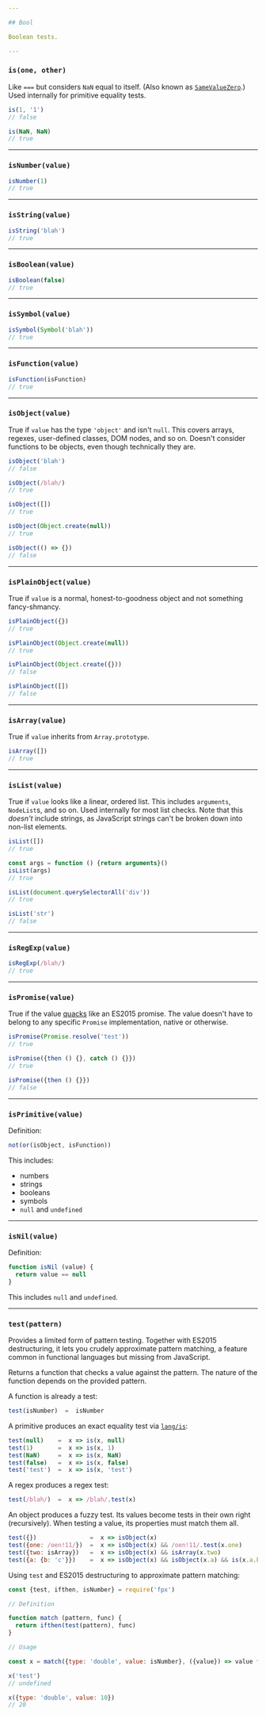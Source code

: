 ```yaml
---

## Bool

Boolean tests.

---
```


### `is(one, other)`

Like `===` but considers `NaN` equal to itself.
(Also known as
<a href="http://www.ecma-international.org/ecma-262/6.0/#sec-samevaluezero" target="_blank">`SameValueZero`</a>.)
Used internally for primitive equality tests.

```js
is(1, '1')
// false

is(NaN, NaN)
// true
```

---

### `isNumber(value)`

```js
isNumber(1)
// true
```

---

### `isString(value)`

```js
isString('blah')
// true
```

---

### `isBoolean(value)`

```js
isBoolean(false)
// true
```

---

### `isSymbol(value)`

```js
isSymbol(Symbol('blah'))
// true
```

---

### `isFunction(value)`

```js
isFunction(isFunction)
// true
```

---

### `isObject(value)`

True if `value` has the type `'object'` and isn't `null`. This covers arrays,
regexes, user-defined classes, DOM nodes, and so on. Doesn't consider functions
to be objects, even though technically they are.

```js
isObject('blah')
// false

isObject(/blah/)
// true

isObject([])
// true

isObject(Object.create(null))
// true

isObject(() => {})
// false
```

---

### `isPlainObject(value)`

True if `value` is a normal, honest-to-goodness object and not something
fancy-shmancy.

```js
isPlainObject({})
// true

isPlainObject(Object.create(null))
// true

isPlainObject(Object.create({}))
// false

isPlainObject([])
// false
```

---

### `isArray(value)`

True if `value` inherits from `Array.prototype`.

```js
isArray([])
// true
```

---

### `isList(value)`

True if `value` looks like a linear, ordered list. This includes `arguments`,
`NodeList`s, and so on. Used internally for most list checks. Note that this
_doesn't_ include strings, as JavaScript strings can't be broken down into
non-list elements.

```js
isList([])
// true

const args = function () {return arguments}()
isList(args)
// true

isList(document.querySelectorAll('div'))
// true

isList('str')
// false
```

---

### `isRegExp(value)`

```js
isRegExp(/blah/)
// true
```

---

### `isPromise(value)`

True if the value
<a href="https://en.wikipedia.org/wiki/Duck_test" target="_blank">quacks</a>
like an ES2015 promise. The value doesn't have to belong to any specific
`Promise` implementation, native or otherwise.

```js
isPromise(Promise.resolve('test'))
// true

isPromise({then () {}, catch () {}})
// true

isPromise({then () {}})
// false
```

---

### `isPrimitive(value)`

Definition:

```js
not(or(isObject, isFunction))
```

This includes:
  * numbers
  * strings
  * booleans
  * symbols
  * `null` and `undefined`

  ---

### `isNil(value)`

Definition:

```js
function isNil (value) {
  return value == null
}
```

This includes `null` and `undefined`.

---

### `test(pattern)`

Provides a limited form of pattern testing. Together with ES2015 destructuring,
it lets you crudely approximate pattern matching, a feature common in functional
languages but missing from JavaScript.

Returns a function that checks a value against the pattern. The nature of the
function depends on the provided pattern.

A function is already a test:

```js
test(isNumber)  =  isNumber
```

A primitive produces an exact equality test via [`lang/is`](api/lang/#-is-one-other-):

```js
test(null)    =  x => is(x, null)
test(1)       =  x => is(x, 1)
test(NaN)     =  x => is(x, NaN)
test(false)   =  x => is(x, false)
test('test')  =  x => is(x, 'test')
```

A regex produces a regex test:

```js
test(/blah/)  =  x => /blah/.test(x)
```

An object produces a fuzzy test. Its values become tests in their own right
(recursively). When testing a value, its properties must match them all.

```js
test({})               =  x => isObject(x)
test({one: /oen!11/})  =  x => isObject(x) && /oen!11/.test(x.one)
test({two: isArray})   =  x => isObject(x) && isArray(x.two)
test({a: {b: 'c'}})    =  x => isObject(x) && isObject(x.a) && is(x.a.b, 'c')
```

Using `test` and ES2015 destructuring to approximate pattern matching:

```js
const {test, ifthen, isNumber} = require('fpx')

// Definition

function match (pattern, func) {
  return ifthen(test(pattern), func)
}

// Usage

const x = match({type: 'double', value: isNumber}, ({value}) => value * 2)

x('test')
// undefined

x({type: 'double', value: 10})
// 20
```
